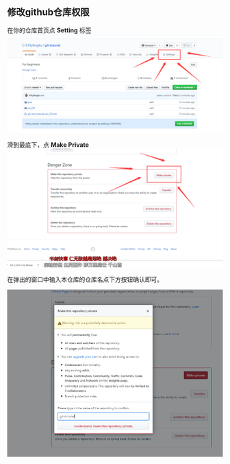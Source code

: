 ## 修改github仓库权限

在你的仓库首页点 **Setting** 标签
![](../pics/pic28.png)

滑到最底下，点 **Make Private** 
![](../pics/pic29.png)

在弹出的窗口中输入本仓库的仓库名点下方按钮确认即可。

![](../pics/pic30.png)